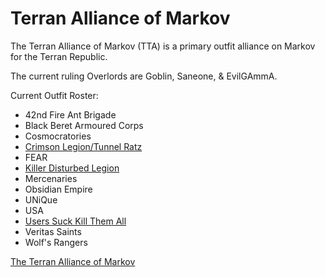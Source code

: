 # Terran Alliance of Markov

The Terran Alliance of Markov (TTA) is a primary outfit alliance on Markov for
the Terran Republic.

The current ruling Overlords are Goblin, Saneone, & EvilGAmmA.

Current Outfit Roster:

- 42nd Fire Ant Brigade
- Black Beret Armoured Corps
- Cosmocratories
- [Crimson Legion/Tunnel Ratz](Crimson_Legion_Tunnel_Ratz.md)
- FEAR
- [Killer Disturbed Legion](Killer_Disturbed_Legion.md)
- Mercenaries
- Obsidian Empire
- UNiQue
- USA
- [Users Suck Kill Them All](Users_Suck_Kill_Them_All.md)
- Veritas Saints
- Wolf's Rangers

[The Terran Alliance of Markov](http://www.theterranalliance.com)
